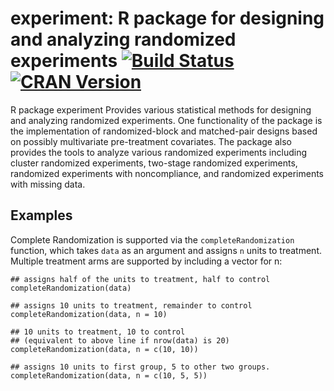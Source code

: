 # experiment: R package for designing and analyzing randomized experiments [![Build Status](https://travis-ci.org/kosukeimai/experiment.svg?branch=master)](https://travis-ci.org/kosukeimai/experiment) [![CRAN Version](http://www.r-pkg.org/badges/version/experiment)](https://CRAN.R-project.org/package=experiment)
R package experiment Provides various statistical methods for designing and analyzing randomized experiments. One functionality of the package is the implementation of randomized-block and matched-pair designs based on possibly multivariate pre-treatment covariates. The package also provides the tools to analyze various randomized experiments including cluster randomized experiments, two-stage randomized experiments, randomized experiments with noncompliance, and randomized experiments with missing data.

## Examples

Complete Randomization is supported via the `completeRandomization` function, which takes `data` as an argument and assigns `n` units to treatment. Multiple treatment arms are supported by including a vector for n:

```
## assigns half of the units to treatment, half to control
completeRandomization(data) 

## assigns 10 units to treatment, remainder to control
completeRandomization(data, n = 10) 

## 10 units to treatment, 10 to control 
## (equivalent to above line if nrow(data) is 20)
completeRandomization(data, n = c(10, 10))

## assigns 10 units to first group, 5 to other two groups.
completeRandomization(data, n = c(10, 5, 5))
```